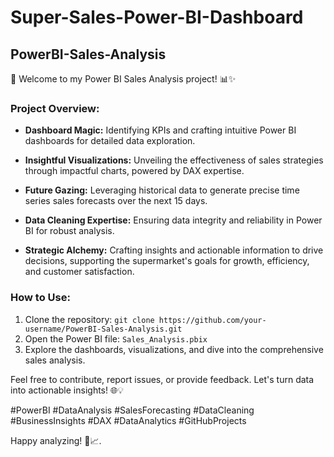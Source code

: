 # Super-Sales-Power-BI-Dashboard
## PowerBI-Sales-Analysis

🚀 Welcome to my Power BI Sales Analysis project! 📊✨

### Project Overview:

- **Dashboard Magic:** Identifying KPIs and crafting intuitive Power BI dashboards for detailed data exploration.
  
- **Insightful Visualizations:** Unveiling the effectiveness of sales strategies through impactful charts, powered by DAX expertise.
  
- **Future Gazing:** Leveraging historical data to generate precise time series sales forecasts over the next 15 days.
  
- **Data Cleaning Expertise:** Ensuring data integrity and reliability in Power BI for robust analysis.
  
- **Strategic Alchemy:** Crafting insights and actionable information to drive decisions, supporting the supermarket's goals for growth, efficiency, and customer satisfaction.

### How to Use:

1. Clone the repository: `git clone https://github.com/your-username/PowerBI-Sales-Analysis.git`
2. Open the Power BI file: `Sales_Analysis.pbix`
3. Explore the dashboards, visualizations, and dive into the comprehensive sales analysis.

Feel free to contribute, report issues, or provide feedback. Let's turn data into actionable insights! 🌐💡

#PowerBI #DataAnalysis #SalesForecasting #DataCleaning #BusinessInsights #DAX #DataAnalytics #GitHubProjects

Happy analyzing! 🚀📈.
